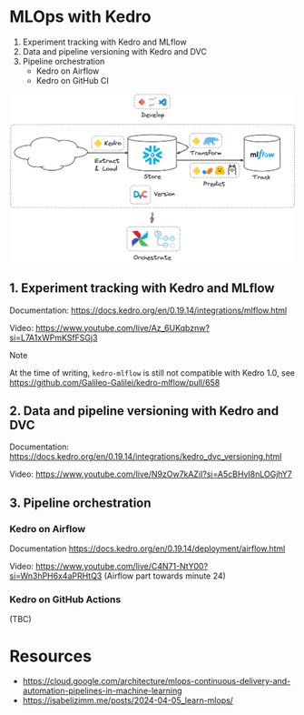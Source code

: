 # MLOps with Kedro

1. Experiment tracking with Kedro and MLflow
2. Data and pipeline versioning with Kedro and DVC
3. Pipeline orchestration
   - Kedro on Airflow
   - Kedro on GitHub CI

![Kedro and MLOps](img/kedro-snowflake-mlops.png)

## 1. Experiment tracking with Kedro and MLflow

Documentation: https://docs.kedro.org/en/0.19.14/integrations/mlflow.html

Video: https://www.youtube.com/live/Az_6UKqbznw?si=L7A1xWPmKSfFSGj3

> [!NOTE]
> At the time of writing, `kedro-mlflow` is still not compatible with Kedro 1.0,
> see https://github.com/Galileo-Galilei/kedro-mlflow/pull/658

## 2. Data and pipeline versioning with Kedro and DVC

Documentation: https://docs.kedro.org/en/0.19.14/integrations/kedro_dvc_versioning.html

Video: https://www.youtube.com/live/N9zOw7kAZiI?si=A5cBHvI8nLOGjhY7

## 3. Pipeline orchestration

### Kedro on Airflow

Documentation https://docs.kedro.org/en/0.19.14/deployment/airflow.html

Video: https://www.youtube.com/live/C4N71-NtY00?si=Wn3hPH6x4aPRHtQ3 (Airflow part towards minute 24)

### Kedro on GitHub Actions

(TBC)

# Resources

- https://cloud.google.com/architecture/mlops-continuous-delivery-and-automation-pipelines-in-machine-learning
- https://isabelizimm.me/posts/2024-04-05_learn-mlops/
